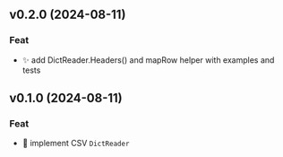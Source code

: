 ## v0.2.0 (2024-08-11)

### Feat

- :sparkles: add DictReader.Headers() and mapRow helper with examples and tests

## v0.1.0 (2024-08-11)

### Feat

- :tada: implement CSV `DictReader`
